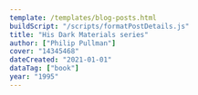 ```yaml
---
template: /templates/blog-posts.html
buildScript: "/scripts/formatPostDetails.js"
title: "His Dark Materials series"
author: ["Philip Pullman"]
cover: "14345468"
dateCreated: "2021-01-01"
dataTag: ["book"]
year: "1995"
---
```

